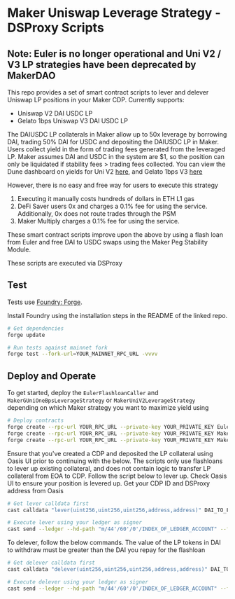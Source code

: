 # Maker Uniswap Leverage Strategy - DSProxy Scripts

## Note: Euler is no longer operational and Uni V2 / V3 LP strategies have been deprecated by MakerDAO

This repo provides a set of smart contract scripts to lever and delever Uniswap LP positions in your Maker CDP. Currently supports:
- Uniswap V2 DAI USDC LP
- Gelato 1bps Uniswap V3 DAI USDC LP

The DAIUSDC LP collaterals in Maker allow up to 50x leverage by borrowing DAI, trading 50% DAI for USDC and depositing the DAIUSDC LP in Maker. Users collect yield in the form of trading fees generated from the leveraged LP. Maker assumes DAI and USDC in the system are $1, so the position can only be liquidated if stability fees > trading fees collected. You can view the Dune dashboard on yields for Uni V2 [here](https://dune.com/Lucianken/uniswap-v2-dai-usdc-leverage-returns), and Gelato 1bps V3 [here](https://dune.com/fb/Yield-with-GUNI-MakerDAO)

However, there is no easy and free way for users to execute this strategy
1. Executing it manually costs hundreds of dollars in ETH L1 gas
2. DeFi Saver users 0x and charges a 0.1% fee for using the service. Additionally, 0x does not route trades through the PSM
3. Maker Multiply charges a 0.1% fee for using the service.

These smart contract scripts improve upon the above by using a flash loan from Euler and free DAI to USDC swaps using the Maker Peg Stability Module.

These scripts are executed via DSProxy

## Test

Tests use [Foundry: Forge](https://github.com/gakonst/foundry).

Install Foundry using the installation steps in the README of the linked repo.

```bash
# Get dependencies
forge update

# Run tests against mainnet fork
forge test --fork-url=YOUR_MAINNET_RPC_URL -vvvv
```

## Deploy and Operate

To get started, deploy the `EulerFlashloanCaller` and `MakerGUniOneBpsLeverageStrategy` or `MakerUniV2LeverageStrategy` depending on which Maker strategy you want to maximize yield using
```bash
# Deploy contracts
forge create --rpc-url YOUR_RPC_URL --private-key YOUR_PRIVATE_KEY EulerFlashLoanCaller
forge create --rpc-url YOUR_RPC_URL --private-key YOUR_PRIVATE_KEY MakerGUniOneBpsLeverageStrategy
forge create --rpc-url YOUR_RPC_URL --private-key YOUR_PRIVATE_KEY MakerUniV2LeverageStrategy
```

Ensure that you've created a CDP and deposited the LP collateral using Oasis UI prior to continuing with the below. The scripts only use flashloans to lever up existing collateral, and does not contain logic to transfer LP collateral from EOA to CDP. Follow the script below to lever up. Check Oasis UI to ensure your position is levered up. Get your CDP ID and DSProxy address from Oasis
```bash
# Get lever calldata first
cast calldata "lever(uint256,uint256,uint256,address,address)" DAI_TO_FLASHLOAN DAI_TO_DEPOSIT YOUR_CDP_ID STRATEGY_ADDRESS EULER_FLASHLOAN_CALLER_ADDRESS

# Execute lever using your ledger as signer
cast send --ledger --hd-path "m/44'/60'/0'/INDEX_OF_LEDGER_ACCOUNT" --flashbots --gas-limit 3000000 --priority-gas-price 5000000000 --gas-price 20000000000 --from YOUR_PUBLIC_EOA_ADDRESS YOUR_DS_PROXY_ADDRESS "execute(address,bytes)" STRATEGY_CONTRACT_ADDRESS CALLDATA_FROM_ABOVE
```

To delever, follow the below commands. The value of the LP tokens in DAI to withdraw must be greater than the DAI you repay for the flashloan
```bash
# Get delever calldata first
cast calldata "delever(uint256,uint256,uint256,address,address)" DAI_TO_REPAY LP_TOKENS_TO_WITHDRAW YOUR_CDP_ID STRATEGY_ADDRESS EULER_FLASHLOAN_CALLER_ADDRESS

# Execute delever using your ledger as signer
cast send --ledger --hd-path "m/44'/60'/0'/INDEX_OF_LEDGER_ACCOUNT" --flashbots --gas-limit 3000000 --priority-gas-price 5000000000 --gas-price 20000000000 --from YOUR_PUBLIC_EOA_ADDRESS YOUR_DS_PROXY_ADDRESS "execute(address,bytes)" STRATEGY_CONTRACT_ADDRESS CALLDATA_FROM_ABOVE
```
